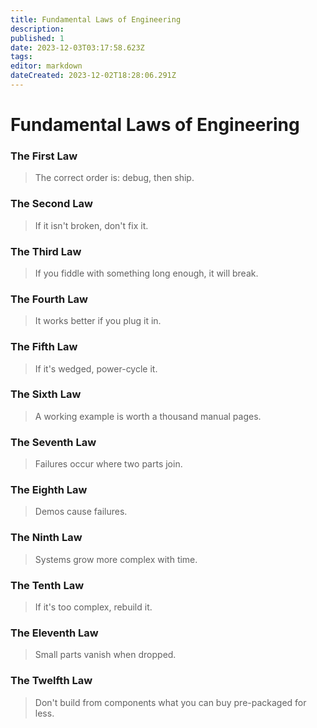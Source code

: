 ```yaml
---
title: Fundamental Laws of Engineering
description: 
published: 1
date: 2023-12-03T03:17:58.623Z
tags: 
editor: markdown
dateCreated: 2023-12-02T18:28:06.291Z
---
```


# Fundamental Laws of Engineering

### The First Law
> The correct order is: debug, then ship.

### The Second Law
> If it isn't broken, don't fix it.

### The Third Law
> If you fiddle with something long enough, it will break.

### The Fourth Law
> It works better if you plug it in.

### The Fifth Law
> If it's wedged, power-cycle it.

### The Sixth Law
> A working example is worth a thousand manual pages.

### The Seventh Law
> Failures occur where two parts join.

### The Eighth Law
> Demos cause failures.

### The Ninth Law
> Systems grow more complex with time.

### The Tenth Law
> If it's too complex, rebuild it.

### The Eleventh Law
> Small parts vanish when dropped.

### The Twelfth Law
> Don't build from components what you can buy pre-packaged for less. 